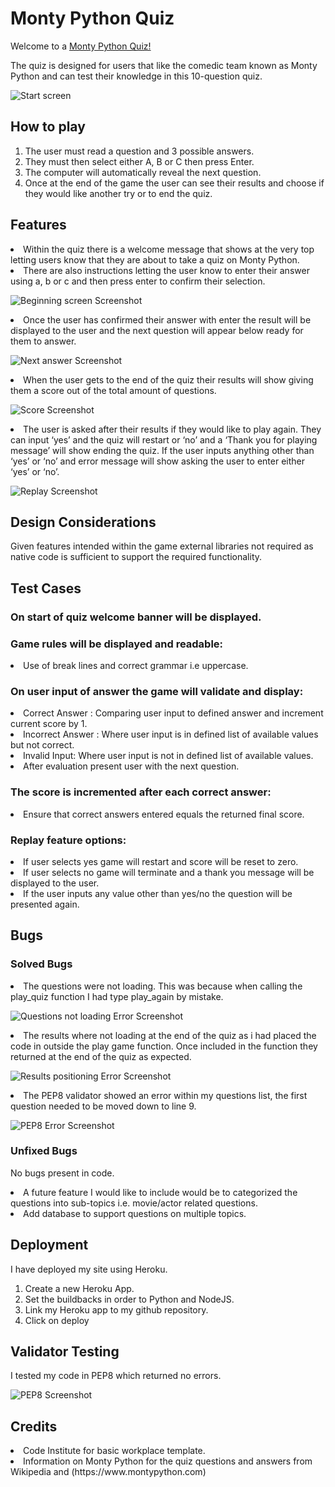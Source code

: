 # Monty Python Quiz

Welcome to a [Monty Python Quiz!](https://monty-python-quiz-3841b1210582.herokuapp.com/)

The quiz is designed for users that like the comedic team known as Monty Python and can test their knowledge in this 10-question quiz.

![Start screen](images/main-screen-screenshot.JPG)

## How to play
<ol>
<li>The user must read a question and 3 possible answers.</li>
<li>They must then select either A, B or C then press Enter.</li>
<li>The computer will automatically reveal the next question.</li>
<li>Once at the end of the game the user can see their results and choose
if they would like another try or to end the quiz.</li>
</ol>

## Features

<li>Within the quiz there is a welcome message that shows at the very top letting users know that they are about to take a quiz on Monty Python.</li>
<li>There are also instructions letting the user know to enter their answer using a, b or c and then press enter to confirm their selection.</li>

![Beginning screen Screenshot](images/feature-1-2-screenshot.JPG)

<li>Once the user has confirmed their answer with enter the result will be displayed to the user and the next question will appear below ready for them to answer.</li>

![Next answer Screenshot](images/feature-3-screenshot.JPG)

<li>When the user gets to the end of the quiz their results will show giving them a score out of the total amount of questions.</li>

![Score Screenshot](images/feature-4-screenshot.JPG)

<li>The user is asked after their results if they would like to play again. They can input ‘yes’ and the quiz will restart or ‘no’ and a ‘Thank you for playing message’ will show ending the quiz. If the user inputs anything other than ‘yes’ or ‘no’ and error message will show asking the user to enter either ‘yes’ or ‘no’.</li>

![Replay Screenshot](images/feature-5-screenshot.JPG)

## Design Considerations

Given features intended within the game external libraries not required as native code is sufficient to support the required functionality.

## Test Cases

### On start of quiz welcome banner will be displayed.

### Game rules will be displayed and readable:
<li>Use of break lines and correct grammar i.e uppercase.</li>

### On user input of answer the game will validate and display:
<li>Correct Answer : Comparing user input to defined answer and increment current score by 1.</li>
<li>Incorrect Answer : Where user input is in defined list of available values but not correct.</li>
<li>Invalid Input: Where user input is not in defined list of available values.</li>
<li>After evaluation present user with the next question.</li>

### The score is incremented after each correct answer:
<li>Ensure that correct answers entered equals the returned final score.</li>

### Replay feature options:
<li>If user selects yes game will restart and score will be reset to zero.</li>
<li>If user selects no game will terminate and a thank you message will be displayed to the user.</li>
<li>If the user inputs any value other than yes/no the question will be presented again.</li>

## Bugs

### Solved Bugs

<li>The questions were not loading. This was because when calling the play_quiz function I had type play_again by mistake.</li>

![Questions not loading Error Screenshot](images/results-position-error.JPG)

<li>The results where not loading at the end of the quiz as i had placed the code in outside the play game function. Once included in the function they returned at the end of the quiz as expected.</li>

![Results positioning Error Screenshot](images/results-position-error.JPG)

<li>The PEP8 validator showed an error within my questions list, the first question needed to be moved down to line 9.</li>

![PEP8 Error Screenshot](images/PEP8-errors.JPG)

### Unfixed Bugs
No bugs present in code.
<li>A future feature I would like to include would be to categorized the questions into sub-topics i.e. movie/actor related questions.</li>
<li>Add database to support questions on multiple topics.</li>

## Deployment

I have deployed my site using Heroku.
<ol>
<li>Create a new Heroku App.</li>
<li>Set the buildbacks in order to Python and NodeJS.</li>
<li>Link my Heroku app to my github repository.</li>
<li>Click on deploy</li>
</ol>

## Validator Testing

I tested my code in PEP8 which returned no errors.

![PEP8 Screenshot](images/PEP8-validation-screenshot.JPG)

## Credits

<li>Code Institute for basic workplace template.</li>
<li>Information on Monty Python for the quiz questions and answers from Wikipedia and (https://www.montypython.com)</li>

